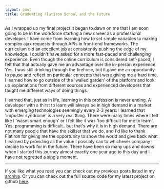 ```yaml
---
layout: post
title: Graduating Flatiron School and the Future
---
```


As I wrapped up my final project it began to dawn on me that I am soon going to be in the workforce starting a new career as a professional developer. I have come from learning how to set simple variables to making complex ajax requests through APIs in front-end frameworks. The curriculum did an excellent job at consistently pushing the edge of my knowledge. I couldn't have asked for a more fast-paced and challenging experience. Even though the online curriculum is considered self-paced, I felt that that actually gave me an advantage over the in-person experience. Yes, I was still drinking through the firehose, but it gave me an opportunity to pause and reflect on particular concepts that were giving me a hard time. I learned how to go outside of the 'walled garden' of the platform and look up explanations from different sources and experienced developers that taught me different ways of doing things.

I learned that, just as in life, learning in this profession is never ending. A developer with a thirst to learn will always be in high demand in a market with emerging technologies seemingly every 2-3 years. I learned that 'imposter syndrome' is a very real thing. There were many times where I felt like I 'wasnt smart enough' or I felt like it was 'too difficult for me to learn'. Yes, programming is difficult.. but that's why it is in high demand. There are not many people that have the skillset that we do, and I'd like to thank Flatiron for giving me the opportunity to show the world and give back what I learned by providing all the value I possibly can to whichever company I decide to work for in the future. There have been so many ups and downs when I started this journey almost exactly one year ago to this day and I have not regretted a single moment.

______________

If you like what you read you can check out my previous posts listed in my [archive](https://jamesnvk.github.io/archives/). Or you can check out the full source code for my latest project on github [here](https://github.com/jamesnvk/openhealth).